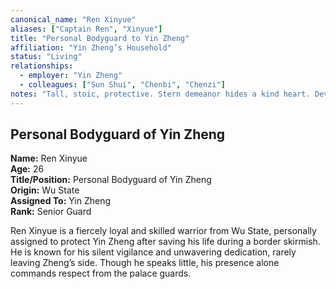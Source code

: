 ```yaml
---
canonical_name: "Ren Xinyue"
aliases: ["Captain Ren", "Xinyue"]
title: "Personal Bodyguard to Yin Zheng"
affiliation: "Yin Zheng’s Household"
status: "Living"
relationships:
  - employer: "Yin Zheng"
  - colleagues: ["Sun Shui", "Chenbi", "Chenzi"]
notes: "Tall, stoic, protective. Stern demeanor hides a kind heart. Devoted to Yin Zheng and loyal to the household."
---
```

## Personal Bodyguard of Yin Zheng  
**Name:** Ren Xinyue  
**Age:** 26  
**Title/Position:** Personal Bodyguard of Yin Zheng  
**Origin:** Wu State  
**Assigned To:** Yin Zheng  
**Rank:** Senior Guard  

Ren Xinyue is a fiercely loyal and skilled warrior from Wu State, personally assigned to protect Yin Zheng after saving his life during a border skirmish. He is known for his silent vigilance and unwavering dedication, rarely leaving Zheng’s side. Though he speaks little, his presence alone commands respect from the palace guards.
